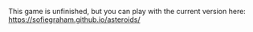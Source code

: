 This game is unfinished, but you can play with the current version here: https://sofiegraham.github.io/asteroids/
